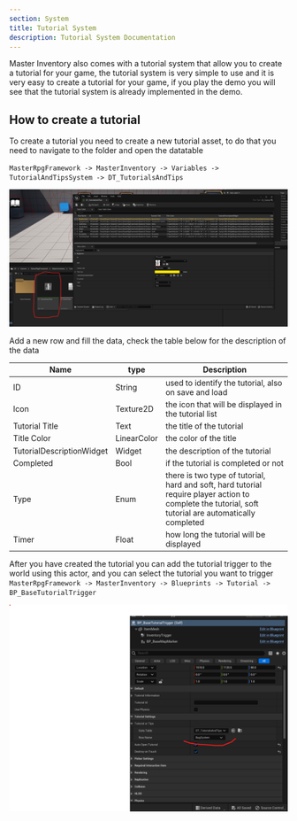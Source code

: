 ```yaml
---
section: System
title: Tutorial System
description: Tutorial System Documentation
---
```


Master Inventory also comes with a tutorial system that allow you to create a tutorial for your game, the tutorial system is very simple to use and it is very easy to create a tutorial for your game, if you play the demo you will see that the tutorial system is already implemented in the demo.

## How to create a tutorial

To create a tutorial you need to create a new tutorial asset, to do that you need to navigate to the folder and open the datatable

`MasterRpgFramework -> MasterInventory -> Variables -> TutorialAndTipsSystem -> DT_TutorialsAndTips`

![Img1](/public/docs/tutorial/img1.png)

Add a new row and fill the data, check the table below for the description of the data

| Name             | type | Description                                                                |
| ----------------- | ---- | ------------------------------------------------------------------ |
| ID | String | used to identify the tutorial, also on save and load |
| Icon | Texture2D | the icon that will be displayed in the tutorial list |
| Tutorial Title | Text | the title of the tutorial |
| Title Color | LinearColor | the color of the title |
| TutorialDescriptionWidget | Widget | the description of the tutorial |
| Completed | Bool | if the tutorial is completed or not |
| Type | Enum | there is two type of tutorial, hard and soft, hard tutorial require player action to complete the tutorial, soft tutorial are automatically completed |
| Timer | Float | how long the tutorial will be displayed |

After you have created the tutorial you can add the tutorial trigger to the world using this actor, and you can select the tutorial you want to trigger
`MasterRpgFramework -> MasterInventory -> Blueprints -> Tutorial -> BP_BaseTutorialTrigger`

![Img2](/public/docs/tutorial/img2.png)
